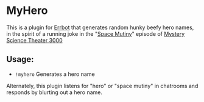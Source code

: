 # MyHero

This is a plugin for [Errbot](http://errbot.io/) that generates random hunky beefy hero names, in the spirit of a running joke in the "[Space Mutiny](http://mst3k.wikia.com/wiki/MST3K_820_-_Space_Mutiny)" episode of [Mystery Science Theater 3000](https://www.mst3k.com/)

## Usage:
- `!myhero` Generates a hero name

Alternately, this plugin listens for "hero" or "space mutiny" in chatrooms and responds by blurting out a hero name.
